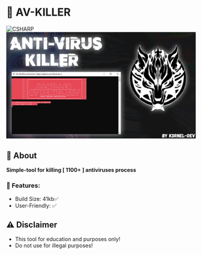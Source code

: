 # 🦈 AV-KILLER
![CSHARP](https://img.shields.io/badge/Language-CSHARP-aqua?style=for-the-badge&logo=CS)
![](BANNER.png)

## 📑 About
<b> Simple-tool for killing [ 1100+ ] antiviruses process</b>

### 🚦 Features:
 * Build Size: 41kb✅
 * User-Friendly: ✅

## ⚠️ Disclaimer
 * This tool for education and purposes only!
 * Do not use for illegal purposes!